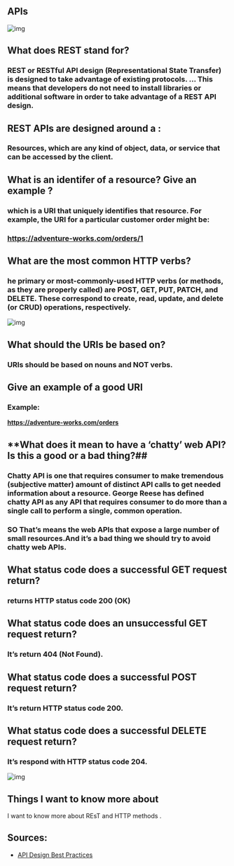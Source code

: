 ## **APIs**

![img](https://i2.wp.com/www.learnsteps.com/wp-content/uploads/2017/12/apis.png?fit=722%2C449&ssl=1)




## **What does REST stand for?**

### REST or RESTful API design (Representational State Transfer) is designed to take advantage of existing protocols. ... This means that developers do not need to install libraries or additional software in order to take advantage of a REST API design.


## **REST APIs are designed around a :**

### Resources, which are any kind of object, data, or service that can be accessed by the client.


## **What is an identifer of a resource? Give an example ?**

### which is a URI that uniquely identifies that resource. For example, the URI for a particular customer order might be:

### **https://adventure-works.com/orders/1**

## **What are the most common HTTP verbs?**

### he primary or most-commonly-used HTTP verbs (or methods, as they are properly called) are POST, GET, PUT, PATCH, and DELETE. These correspond to create, read, update, and delete (or CRUD) operations, respectively.

![img](https://miro.medium.com/max/1324/1*OdQfB6npJJtjMDDoRzehVw.png)

## **What should the URIs be based on?**

### URIs should be based on nouns and NOT verbs.


## **Give an example of a good URI**
### Example:

**https://adventure-works.com/orders**


## **What does it mean to have a ‘chatty’ web API? Is this a good or a bad thing?##

### Chatty API is one that requires consumer to make tremendous (subjective matter) amount of distinct API calls to get needed information about a resource. George Reese has defined chatty API as any API that requires consumer to do more than a single call to perform a single, common operation.

### SO That’s means the web APIs that expose a large number of small resources.And it’s a bad thing we should try to avoid chatty web APIs.

## **What status code does a successful GET request return?**
### returns HTTP status code 200 (OK)

## **What status code does an unsuccessful GET request return?**
### It’s return 404 (Not Found).

## **What status code does a successful POST request return?**
### It’s return HTTP status code 200.

## **What status code does a successful DELETE request return?**
### It’s respond with HTTP status code 204.

![img](https://s3.us-west-1.wasabisys.com/idbwmedia.com/images/api/twitter_statuscodes.png)

## Things I want to know more about

I want to know more about REsT and HTTP methods .

## Sources:
* [API Design Best Practices](https://docs.microsoft.com/en-us/azure/architecture/best-practices/api-design)


